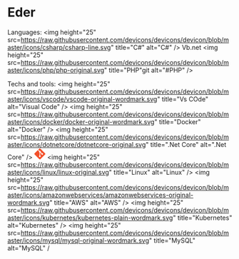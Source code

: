 # Eder 


Languages: <img height="25" src=https://raw.githubusercontent.com/devicons/devicons/devicon/blob/master/icons/csharp/csharp-line.svg" title="C#" alt="C#" />  Vb.net <img height="25" src=https://raw.githubusercontent.com/devicons/devicons/devicon/blob/master/icons/php/php-original.svg" title="PHP"git alt="#PHP" />  

Techs and tools: <img height="25" src=https://raw.githubusercontent.com/devicons/devicons/devicon/blob/master/icons/vscode/vscode-original-wordmark.svg" title="Vs COde" alt="Visual Code" /> <img height="25" src=https://raw.githubusercontent.com/devicons/devicons/devicon/blob/master/icons/docker/docker-original-wordmark.svg" title="Docker" alt="Docker" />  <img height="25" src=https://raw.githubusercontent.com/devicons/devicons/devicon/blob/master/icons/dotnetcore/dotnetcore-original.svg" title=".Net Core" alt=".Net Core" /> <img height="25" src="https://raw.githubusercontent.com/devicons/devicon/master/icons/git/git-original.svg" title="Git" alt="Git" /> <img height="25" src=https://raw.githubusercontent.com/devicons/devicons/devicon/blob/master/icons/linux/linux-original.svg" title="Linux" alt="Linux" /> <img height="25" src=https://raw.githubusercontent.com/devicons/devicons/devicon/blob/master/icons/amazonwebservices/amazonwebservices-original-wordmark.svg" title="AWS" alt="AWS" /> <img height="25" src=https://raw.githubusercontent.com/devicons/devicons/devicon/blob/master/icons/kubernetes/kubernetes-plain-wordmark.svg" title="Kubernetes" alt="Kubernetes" /> <img height="25" src=https://raw.githubusercontent.com/devicons/devicons/devicon/blob/master/icons/mysql/mysql-original-wordmark.svg" title="MySQL" alt="MySQL" /
